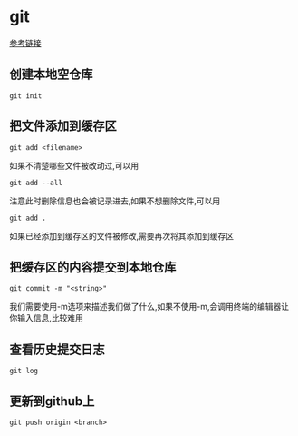 # git

[参考链接](https://blog.csdn.net/bjbz_cxy/article/details/116703787?ops_request_misc=%257B%2522request%255Fid%2522%253A%2522171042946316800188588042%2522%252C%2522scm%2522%253A%252220140713.130102334..%2522%257D&request_id=171042946316800188588042&biz_id=0&utm_medium=distribute.pc_search_result.none-task-blog-2~all~top_positive~default-1-116703787-null-null.142^v99^pc_search_result_base3&utm_term=git&spm=1018.2226.3001.4187)

## 创建本地空仓库

```shell
git init
```

## 把文件添加到缓存区

```shell
git add <filename>
```

如果不清楚哪些文件被改动过,可以用

```shell
git add --all
```

注意此时删除信息也会被记录进去,如果不想删除文件,可以用

```shell
git add .
```

如果已经添加到缓存区的文件被修改,需要再次将其添加到缓存区

## 把缓存区的内容提交到本地仓库

```shell
git commit -m "<string>"
```

我们需要使用-m选项来描述我们做了什么,如果不使用-m,会调用终端的编辑器让你输入信息,比较难用

## 查看历史提交日志

```shell
git log
```



## 更新到github上

```
git push origin <branch>
```
